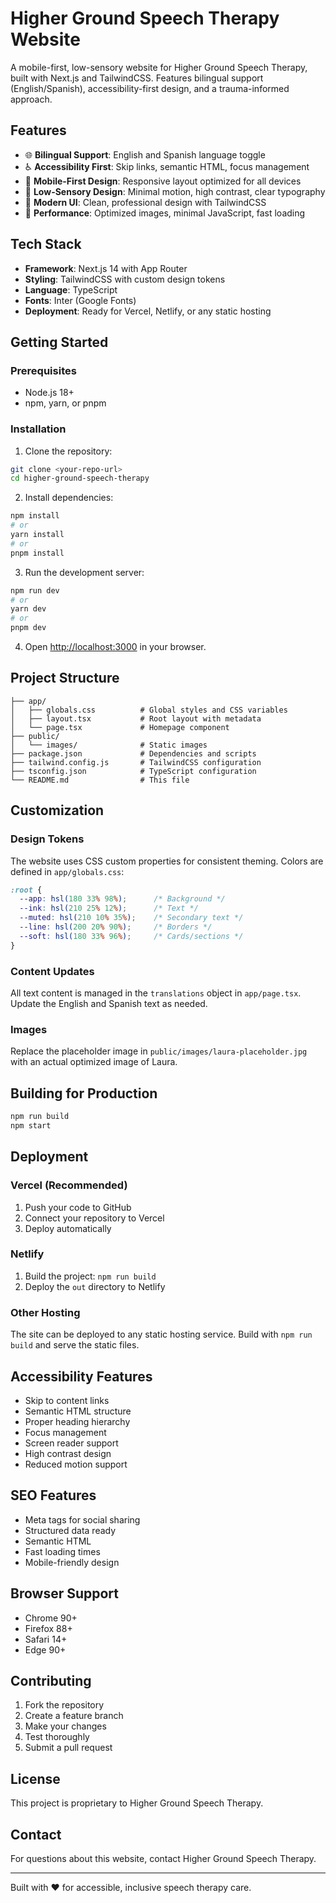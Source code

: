 # Higher Ground Speech Therapy Website

A mobile-first, low-sensory website for Higher Ground Speech Therapy, built with Next.js and TailwindCSS. Features bilingual support (English/Spanish), accessibility-first design, and a trauma-informed approach.

## Features

- 🌐 **Bilingual Support**: English and Spanish language toggle
- ♿ **Accessibility First**: Skip links, semantic HTML, focus management
- 📱 **Mobile-First Design**: Responsive layout optimized for all devices
- 🧠 **Low-Sensory Design**: Minimal motion, high contrast, clear typography
- 🎨 **Modern UI**: Clean, professional design with TailwindCSS
- 🚀 **Performance**: Optimized images, minimal JavaScript, fast loading

## Tech Stack

- **Framework**: Next.js 14 with App Router
- **Styling**: TailwindCSS with custom design tokens
- **Language**: TypeScript
- **Fonts**: Inter (Google Fonts)
- **Deployment**: Ready for Vercel, Netlify, or any static hosting

## Getting Started

### Prerequisites

- Node.js 18+ 
- npm, yarn, or pnpm

### Installation

1. Clone the repository:
```bash
git clone <your-repo-url>
cd higher-ground-speech-therapy
```

2. Install dependencies:
```bash
npm install
# or
yarn install
# or
pnpm install
```

3. Run the development server:
```bash
npm run dev
# or
yarn dev
# or
pnpm dev
```

4. Open [http://localhost:3000](http://localhost:3000) in your browser.

## Project Structure

```
├── app/
│   ├── globals.css          # Global styles and CSS variables
│   ├── layout.tsx           # Root layout with metadata
│   └── page.tsx             # Homepage component
├── public/
│   └── images/              # Static images
├── package.json             # Dependencies and scripts
├── tailwind.config.js       # TailwindCSS configuration
├── tsconfig.json            # TypeScript configuration
└── README.md                # This file
```

## Customization

### Design Tokens

The website uses CSS custom properties for consistent theming. Colors are defined in `app/globals.css`:

```css
:root {
  --app: hsl(180 33% 98%);      /* Background */
  --ink: hsl(210 25% 12%);      /* Text */
  --muted: hsl(210 10% 35%);    /* Secondary text */
  --line: hsl(200 20% 90%);     /* Borders */
  --soft: hsl(180 33% 96%);     /* Cards/sections */
}
```

### Content Updates

All text content is managed in the `translations` object in `app/page.tsx`. Update the English and Spanish text as needed.

### Images

Replace the placeholder image in `public/images/laura-placeholder.jpg` with an actual optimized image of Laura.

## Building for Production

```bash
npm run build
npm start
```

## Deployment

### Vercel (Recommended)

1. Push your code to GitHub
2. Connect your repository to Vercel
3. Deploy automatically

### Netlify

1. Build the project: `npm run build`
2. Deploy the `out` directory to Netlify

### Other Hosting

The site can be deployed to any static hosting service. Build with `npm run build` and serve the static files.

## Accessibility Features

- Skip to content links
- Semantic HTML structure
- Proper heading hierarchy
- Focus management
- Screen reader support
- High contrast design
- Reduced motion support

## SEO Features

- Meta tags for social sharing
- Structured data ready
- Semantic HTML
- Fast loading times
- Mobile-friendly design

## Browser Support

- Chrome 90+
- Firefox 88+
- Safari 14+
- Edge 90+

## Contributing

1. Fork the repository
2. Create a feature branch
3. Make your changes
4. Test thoroughly
5. Submit a pull request

## License

This project is proprietary to Higher Ground Speech Therapy.

## Contact

For questions about this website, contact Higher Ground Speech Therapy.

---

Built with ❤️ for accessible, inclusive speech therapy care. 